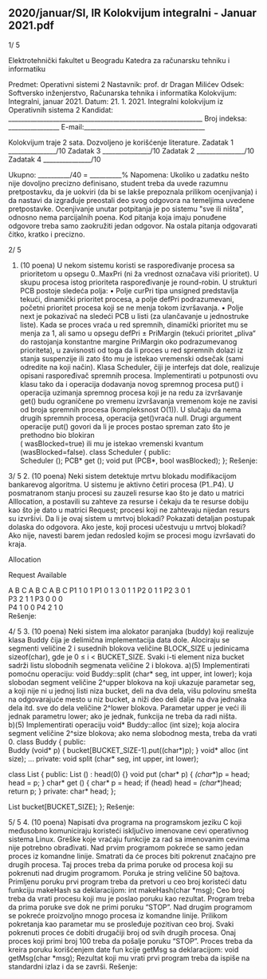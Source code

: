 2020/januar/SI, IR Kolokvijum integralni - Januar 2021.pdf
--------------------------------------------------------------------------------


1/  5 
 
Elektrotehnički fakultet u Beogradu 
Katedra za računarsku tehniku i informatiku 
 
Predmet: Operativni sistemi 2 
Nastavnik: prof. dr Dragan Milićev 
Odsek: Softversko inženjerstvo, Računarska tehnika i informatika 
Kolokvijum: Integralni, januar 2021. 
Datum: 21. 1. 2021. 
Integralni kolokvijum iz Operativnih sistema 2 
Kandidat: _____________________________________________________________ 
Broj indeksa: ________________  E-mail:______________________________________ 
 
Kolokvijum traje 2 sata. Dozvoljeno je korišćenje literature. 
Zadatak 1 _______________/10   Zadatak 3 _______________/10 
Zadatak 2 _______________/10   Zadatak 4 _______________/10 
 
Ukupno: __________/40 = __________% 
Napomena: Ukoliko u zadatku nešto nije dovoljno precizno definisano, student treba da uvede 
razumnu pretpostavku, da je uokviri (da bi se lakše prepoznala prilikom ocenjivanja) i da nastavi da 
izgrađuje  preostali  deo  svog  odgovora  na  temeljima  uvedene  pretpostavke.  Ocenjivanje  unutar 
potpitanja je po sistemu "sve ili ništa", odnosno nema parcijalnih poena. Kod pitanja koja imaju 
ponuđene  odgovore  treba samo zaokružiti jedan  odgovor.  Na  ostala  pitanja  odgovarati čitko, 
kratko i precizno. 
 

2/  5 
1. (10 poena) 
U  nekom  sistemu  koristi  se  raspoređivanje  procesa  sa  prioritetom  u opsegu 0..MaxPri (ni ža 
vrednost označava viši prioritet). U skupu procesa istog prioriteta raspoređivanje je round-robin. U 
strukturi 
PCB postoje sledeća polja: 
• Polje curPri tipa unsigned predstavlja tekući, dinamički prioritet procesa, a polje defPri 
podrazumevani, početni prioritet procesa koji se ne menja tokom izvršavanja. 
• Polje next je pokazivač na sledeći PCB u listi (za ulančavanje u jednostruke liste). 
Kada se proces vraća u red spremnih, dinamički prioritet mu se menja za 1, ali samo u opsegu 
defPri ± PriMargin (tekući prioritet „pliva“ do rastojanja konstantne margine PriMargin  oko 
podrazumevanog  prioriteta),  u  zavisnosti  od  toga  da  li  proces  u  red  spremnih  dolazi  iz  stanja 
suspenzije ili zato što mu je istekao vremenski odsečak (sami odredite na koji način). 
Klasa 
Scheduler,  čiji  je  interfejs  dat  dole,  realizuje  opisani  raspoređivač  spremnih  procesa. 
Implementirati  u  potpunosti  ovu  klasu  tako  da  i  operacija  dodavanja  novog  spremnog  procesa 
put() i operacija uzimanja spremnog procesa koji je na redu za izvršavanje get() budu ograničene 
po vremenu izvršavanja vremenom koje ne zavisi od broja spremnih procesa (kompleksnost O(1)). 
U slučaju da nema drugih spremnih procesa, operacija get()vraća null. Drugi argument operacije 
put() govori  da  li  je  proces  postao  spreman  zato što  je  prethodno  bio  blokiran  
(
wasBlocked=true) ili mu je istekao vremenski kvantum (wasBlocked=false). 
class Scheduler { 
public:  
  Scheduler (); 
  PCB* get (); 
  void put (PCB*, bool wasBlocked); 
}; 
Rešenje: 

3/  5 
2. (10 poena) 
Neki sistem detektuje mrtvu blokadu modifikacijom bankarevog algoritma. U sistemu je aktivno 
četiri procesa (P1..P4). U posmatranom stanju procesi su zauzeli resurse kao što je dato u matrici 
Alllocation, a postavili su zahteve za resurse i čekaju da te resurse dobiju kao što je dato u matrici 
Request; procesi koji ne zahtevaju nijedan resurs su izvršivi. Da li je ovaj sistem u mrtvoj blokadi? 
Pokazati  detaljan  postupak  dolaska  do  odgovora.  Ako  jeste,  koji  procesi  učestvuju  u  mrtvoj 
blokadi? Ako nije, navesti barem jedan redosled kojim se procesi mogu izvršavati do kraja. 
 
Allocation 
  
Request 
 Available 
 
 A B C   A B C  A B C 
P1 1 0 1  P1 0 1 3  0 1 1 
P2 0 1 1  P2 3 0 1      
P3 2 1 1  P3 0 0 0      
P4 1 0 0  P4 2 1 0      
Rešenje: 

4/  5 
3. (10 poena) 
Neki  sistem  ima  alokator  paranjaka  (buddy)  koji  realizuje  klasa Buddy čija  je  delimična 
implementacija data dole. Alociraju se segmenti veličine 2
i
 susednih blokova veličine BLOCK_SIZE 
u jedinicama sizeof(char), gde je 0 ≤ i < BUCKET_SIZE. Svaki i-ti element niza bucket sadrži 
listu slobodnih segmenata veličine 2
i
 blokova. 
a)(5) Implementirati pomoćnu operaciju: 
void Buddy::split (char* seg, int upper, int lower); 
koja slobodan segment veličine 2^upper blokova na koji ukazuje parametar seg, a koji nije ni u 
jednoj  listi  niza bucket,  deli  na  dva  dela,  višu  polovinu  smešta  na  odgovarajuće  mesto  u  niz 
bucket,  a  niži  deo  deli  dalje  na  dva  jednaka  dela  itd.  sve  do  dela  veličine 2^lower blokova. 
Parametar upper je veći ili jednak parametru lower; ako je jednak, funkcija ne treba da radi ništa.  
b)(5) Implementirati operaciju 
void* Buddy::alloc (int size); 
koja alocira segment veličine 2^size blokova; ako nema slobodnog mesta, treba da vrati 0. 
class Buddy { 
public:  
  Buddy (void* p) { bucket[BUCKET_SIZE-1].put((char*)p); } 
  void* alloc (int size); 
  ... 
private: 
  void split (char* seg, int upper, int lower); 
 
  class List { 
  public: 
    List () : head(0) {} 
    void put (char* p) { *(char**)p = head;  head = p; } 
    char* get () { char* p = head; if (head) head = *(char**)head; return p; } 
  private: 
    char* head; 
  }; 
 
  List bucket[BUCKET_SIZE]; 
}; 
Rešenje: 

5/  5 
4. (10 poena) 
Napisati dva programa na programskom jeziku C koji međusobno komuniciraju koristeći isključivo 
imenovane cevi operativnog sistema Linux. Greške koje vraćaju funkcije za rad sa  imenovanim 
cevima nije potrebno obrađivati. 
Nad prvim programom pokreće se samo jedan proces iz komandne linije. Smatrati da će proces biti 
pokrenut  značajno  pre  drugih  procesa.  Taj  proces  treba  da  prima  poruke  od  procesa  koji  su 
pokrenuti  nad  drugim  programom.  Poruka  je  string  veličine  50  bajtova.  Primljenu  poruku  prvi 
program treba da pretvori u ceo broj koristeći datu funkciju 
makeHash sa deklaracijom: 
int makeHash(char *msg); 
Ceo broj treba da vrati procesu koji mu je poslao poruku kao rezultat. Program treba da prima 
poruke sve dok ne primi poruku “STOP”. 
Nad  drugim  programom  se  pokreće  proizvoljno  mnogo  procesa  iz  komandne  linije.  Prilikom 
pokretanja kao parametar mu se prosleđuje pozitivan ceo broj. Svaki pokrenuti proces će dobiti 
drugačiji broj  od svih  drugih  procesa.  Onaj  proces  koji  primi  broj  100 treba  da  pošalje  poruku 
“STOP”. Proces treba da kreira poruku korišćenjem date fun kcije getMsg sa deklaracijom: 
void getMsg(char *msg); 
Rezultat koji mu vrati prvi program treba da ispiše na standardni izlaz i da se završi. 
Rešenje: 